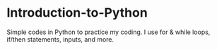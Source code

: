 # Introduction-to-Python
Simple codes in Python to practice my coding. I use for &amp; while loops, if/then statements, inputs, and more.
